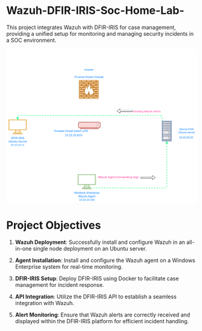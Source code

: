 # Wazuh-DFIR-IRIS-Soc-Home-Lab-
This project integrates Wazuh with DFIR-IRIS for case management, providing a unified setup for monitoring and managing security incidents in a SOC environment.


![network](images/n.svg)



# Project Objectives

1. **Wazuh Deployment**: Successfully install and configure Wazuh in an all-in-one single node deployment on an Ubuntu server.

2. **Agent Installation**: Install and configure the Wazuh agent on a Windows Enterprise system for real-time monitoring.

3. **DFIR-IRIS Setup**: Deploy DFIR-IRIS using Docker to facilitate case management for incident response.

4. **API Integration**: Utilize the DFIR-IRIS API to establish a seamless integration with Wazuh.

5. **Alert Monitoring**: Ensure that Wazuh alerts are correctly received and displayed within the DFIR-IRIS platform for efficient incident handling.


